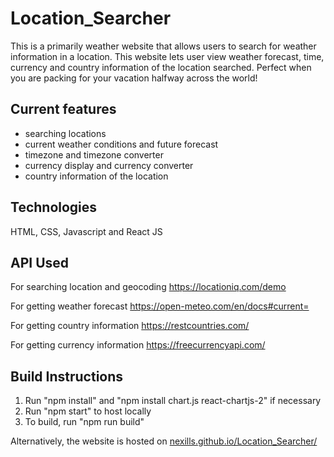 # Location_Searcher
This is a primarily weather website that allows users to search for weather information in a location. This website lets user view weather forecast, time, currency and country information of the location searched. Perfect when you are packing for your vacation halfway across the world!

## Current features
- searching locations
- current weather conditions and future forecast
- timezone and timezone converter
- currency display and currency converter
- country information of the location

## Technologies
HTML, CSS, Javascript and React JS

## API Used
For searching location and geocoding
https://locationiq.com/demo

For getting weather forecast
https://open-meteo.com/en/docs#current=

For getting country information
https://restcountries.com/

For getting currency information
https://freecurrencyapi.com/

## Build Instructions
1. Run "npm install" and "npm install chart.js react-chartjs-2" if necessary
2. Run "npm start" to host locally
3. To build, run "npm run build"

Alternatively, the website is hosted on [nexills.github.io/Location_Searcher/](nexills.github.io/Location_Searcher/)
